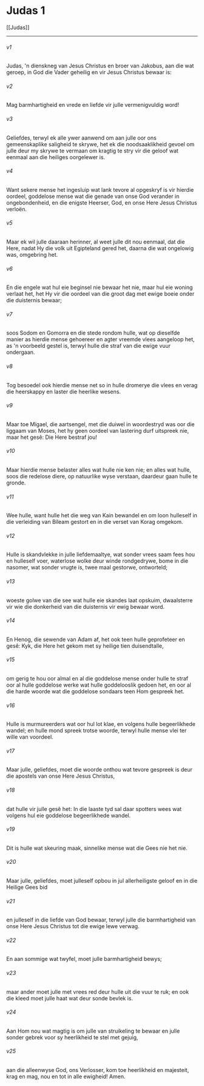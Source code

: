 # Judas 1

[[Judas]]
***

###### v1
Judas, 'n dienskneg van Jesus Christus en broer van Jakobus, aan die wat geroep, in God die Vader geheilig en vir Jesus Christus bewaar is: 
###### v2
Mag barmhartigheid en vrede en liefde vir julle vermenigvuldig word! 
###### v3
Geliefdes, terwyl ek alle ywer aanwend om aan julle oor ons gemeenskaplike saligheid te skrywe, het ek die noodsaaklikheid gevoel om julle deur my skrywe te vermaan om kragtig te stry vir die geloof wat eenmaal aan die heiliges oorgelewer is. 
###### v4
Want sekere mense het ingesluip wat lank tevore al opgeskryf is vir hierdie oordeel, goddelose mense wat die genade van onse God verander in ongebondenheid, en die enigste Heerser, God, en onse Here Jesus Christus verloën. 
###### v5
Maar ek wil julle daaraan herinner, al weet julle dit nou eenmaal, dat die Here, nadat Hy die volk uit Egipteland gered het, daarna die wat ongelowig was, omgebring het. 
###### v6
En die engele wat hul eie beginsel nie bewaar het nie, maar hul eie woning verlaat het, het Hy vir die oordeel van die groot dag met ewige boeie onder die duisternis bewaar; 
###### v7
soos Sodom en Gomorra en die stede rondom hulle, wat op dieselfde manier as hierdie mense gehoereer en agter vreemde vlees aangeloop het, as 'n voorbeeld gestel is, terwyl hulle die straf van die ewige vuur ondergaan. 
###### v8
Tog besoedel ook hierdie mense net so in hulle dromerye die vlees en verag die heerskappy en laster die heerlike wesens. 
###### v9
Maar toe Mígael, die aartsengel, met die duiwel in woordestryd was oor die liggaam van Moses, het hy geen oordeel van lastering durf uitspreek nie, maar het gesê: Die Here bestraf jou! 
###### v10
Maar hierdie mense belaster alles wat hulle nie ken nie; en alles wat hulle, soos die redelose diere, op natuurlike wyse verstaan, daardeur gaan hulle te gronde. 
###### v11
Wee hulle, want hulle het die weg van Kain bewandel en om loon hulleself in die verleiding van Bíleam gestort en in die verset van Korag omgekom. 
###### v12
Hulle is skandvlekke in julle liefdemaaltye, wat sonder vrees saam fees hou en hulleself voer, waterlose wolke deur winde rondgedrywe, bome in die nasomer, wat sonder vrugte is, twee maal gestorwe, ontworteld; 
###### v13
woeste golwe van die see wat hulle eie skandes laat opskuim, dwaalsterre vir wie die donkerheid van die duisternis vir ewig bewaar word. 
###### v14
En Henog, die sewende van Adam af, het ook teen hulle geprofeteer en gesê: Kyk, die Here het gekom met sy heilige tien duisendtalle, 
###### v15
om gerig te hou oor almal en al die goddelose mense onder hulle te straf oor al hulle goddelose werke wat hulle goddelooslik gedoen het, en oor al die harde woorde wat die goddelose sondaars teen Hom gespreek het. 
###### v16
Hulle is murmureerders wat oor hul lot klae, en volgens hulle begeerlikhede wandel; en hulle mond spreek trotse woorde, terwyl hulle mense vlei ter wille van voordeel. 
###### v17
Maar julle, geliefdes, moet die woorde onthou wat tevore gespreek is deur die apostels van onse Here Jesus Christus, 
###### v18
dat hulle vir julle gesê het: In die laaste tyd sal daar spotters wees wat volgens hul eie goddelose begeerlikhede wandel. 
###### v19
Dit is hulle wat skeuring maak, sinnelike mense wat die Gees nie het nie. 
###### v20
Maar julle, geliefdes, moet julleself opbou in jul allerheiligste geloof en in die Heilige Gees bid 
###### v21
en julleself in die liefde van God bewaar, terwyl julle die barmhartigheid van onse Here Jesus Christus tot die ewige lewe verwag. 
###### v22
En aan sommige wat twyfel, moet julle barmhartigheid bewys; 
###### v23
maar ander moet julle met vrees red deur hulle uit die vuur te ruk; en ook die kleed moet julle haat wat deur sonde bevlek is. 
###### v24
Aan Hom nou wat magtig is om julle van struikeling te bewaar en julle sonder gebrek voor sy heerlikheid te stel met gejuig, 
###### v25
aan die alleenwyse God, ons Verlosser, kom toe heerlikheid en majesteit, krag en mag, nou en tot in alle ewigheid! Amen. 
